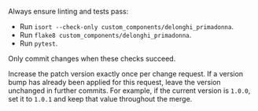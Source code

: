 Always ensure linting and tests pass:

- Run `isort --check-only custom_components/delonghi_primadonna`.
- Run `flake8 custom_components/delonghi_primadonna`.
- Run `pytest`.

Only commit changes when these checks succeed.

Increase the patch version exactly once per change request. If a version bump has
already been applied for this request, leave the version unchanged in further
commits. For example, if the current version is `1.0.0`, set it to `1.0.1` and
keep that value throughout the merge.
